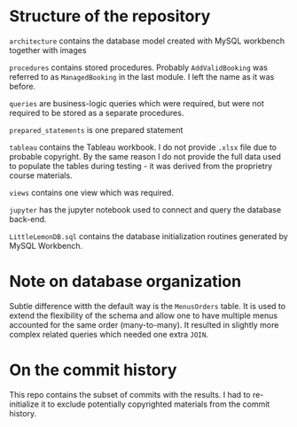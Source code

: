 # Structure of the repository

`architecture` contains the database model created with MySQL workbench
together with images

`procedures` contains stored procedures. Probably `AddValidBooking` was referred
to as `ManagedBooking` in the last module. I left the name as it was before.

`queries` are business-logic queries which were required, but
were not required to be stored as a separate procedures.

`prepared_statements` is one prepared statement

`tableau` contains the Tableau workbook. I do not provide `.xlsx` file due to
probable copyright. By the same reason I do not provide the full data used to
populate the tables during testing - it was derived from the proprietry course
materials.

`views` contains one view which was required.

`jupyter` has the jupyter notebook used to connect and query the database
back-end.

`LittleLemonDB.sql` contains the database initialization routines generated by
MySQL Workbench.

# Note on database organization

Subtle difference witth the default way is the `MenusOrders` table. It is used
to extend the flexibility of the schema and allow one to have multiple menus
accounted for the same order (many-to-many). It resulted in slightly more
complex related queries which needed one extra `JOIN`.

# On the commit history

This repo contains the subset of commits with the results. I had to
re-initialize it to exclude potentially copyrighted materials from the commit
history.
